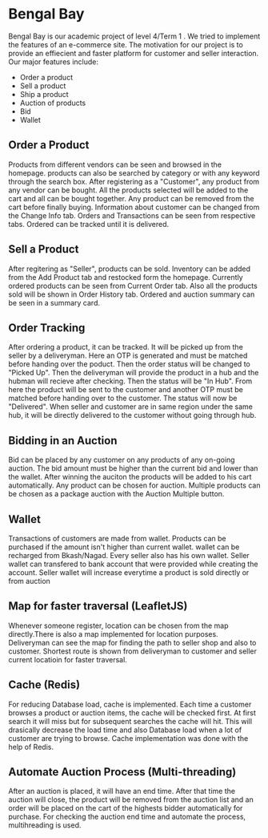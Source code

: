 # Bengal Bay

Bengal Bay is our academic project of level 4/Term 1 . We tried to implement the features of an e-commerce site. The motivation for our project is to provide an effiecient and faster platform for customer and seller interaction. Our major features include: 
 
  - Order a product
  - Sell a product 
  - Ship a product 
  - Auction of products 
  - Bid 
  - Wallet 

## Order a Product
Products from different vendors can be seen and browsed in the homepage. products can also be searched by category or with any keyword through the search box. After registering as a "Customer", any product from any vendor can be bought. All the products selected will be added to the cart and all can be bought together. Any product can be removed from the cart before finally buying.  Information about customer can be changed from the Change Info tab. Orders and Transactions can be seen from respective tabs. Ordered can be tracked until it is delivered.

## Sell a Product
After regitering as "Seller", products can be sold. Inventory can be added from the Add Product tab and restocked form the homepage.  Currently ordered products can be seen from Current Order tab. Also all the products sold will be shown in Order History tab. Ordered and auction summary can be seen in a summary card. 

## Order Tracking
After ordering a product, it can be tracked. It will be picked up from the seller by a deliveryman. Here an OTP is generated and must be matched before handing over the poduct. Then the order status will be changed to "Picked Up". Then the deliveryman will provide the product in a hub and the hubman will recieve after checking. Then the status will be "In Hub". From here the product will be sent to the customer and another OTP must be matched before handing over to the customer. The status will now be "Delivered". When seller and customer are in same region under the same hub, it will be directly delivered to the customer without going through hub.

## Bidding in an Auction
Bid can be placed by any customer on any products of any on-going auction. The bid amount must be higher than the current bid and lower than the wallet. After winning the auciton the products will be added to his cart automatically. Any product can be chosen for auction. Multiple products can be chosen as a package auction with the Auction Multiple button. 

## Wallet
Transactions of customers are made from wallet. Products can be purchased if the amount isn't higher than current wallet. wallet can be recharged from Bkash/Nagad. Every seller also has his own wallet. Seller wallet can transfered to bank account that were provided while creating the account. Seller wallet will increase everytime a product is sold directly or from auction
 
## Map for faster traversal (LeafletJS)
Whenever someone register, location can be chosen from the map directly.There is also a map implemented for location purposes. Deliveryman can see the map for finding the path to seller shop and also to customer. Shortest route is shown from deliveryman to customer and seller current locatioin for faster traversal.  

## Cache (Redis)
For reducing Database load, cache is implemented. Each time a customer browses a product or auction items, the cache will be checked first. At first search it will miss but for subsequent searches the cache will hit. This will drasically decrease the load time and also Database load when a lot of customer are trying to browse. Cache implementation was done with the help of Redis.

## Automate Auction Process (Multi-threading)
After an auction is placed, it will have an end time. After that time the auction will close, the product will be removed from the auction list and an order will be placed on the cart of the highests bidder automatically for purchase. For checking the auction end time and automate the process, multihreading is used. 
## 
